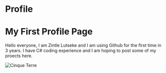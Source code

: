 # Profile
<div class="jumbotron text-center">
  <h1>My First Profile Page</h1>
  <p>Hello everyone, I am Zintle Lutseke and I am using Github for the first time in 3 years. I have C# coding experience and I am hoping to post some of my proects here.</p>
</div>
<img src="cinqueterre.jpg" class="img-thumbnail" alt="Cinque Terre">
